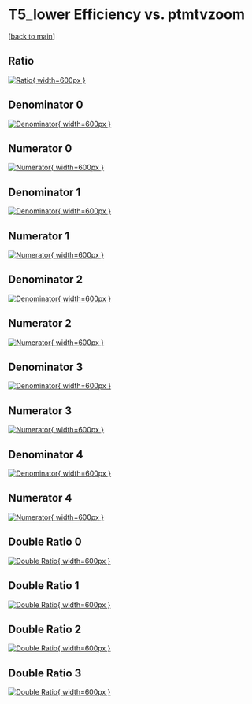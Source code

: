 # T5_lower Efficiency vs. ptmtvzoom

[[back to main](./)]



## Ratio

[![Ratio](../mtv/var/T5_lower_xtr_211_-1_eff_ptmtvzoom.png){ width=600px }](../mtv/var/T5_lower_xtr_211_-1_eff_ptmtvzoom.pdf)

## Denominator 0

[![Denominator](../mtv/den/T5_lower_xtr_211_-1_eff_ptmtvzoom_den0.png){ width=600px }](../mtv/den/T5_lower_xtr_211_-1_eff_ptmtvzoom_den0.pdf)

## Numerator 0

[![Numerator](../mtv/num/T5_lower_xtr_211_-1_eff_ptmtvzoom_num0.png){ width=600px }](../mtv/num/T5_lower_xtr_211_-1_eff_ptmtvzoom_num0.pdf)

## Denominator 1

[![Denominator](../mtv/den/T5_lower_xtr_211_-1_eff_ptmtvzoom_den1.png){ width=600px }](../mtv/den/T5_lower_xtr_211_-1_eff_ptmtvzoom_den1.pdf)

## Numerator 1

[![Numerator](../mtv/num/T5_lower_xtr_211_-1_eff_ptmtvzoom_num1.png){ width=600px }](../mtv/num/T5_lower_xtr_211_-1_eff_ptmtvzoom_num1.pdf)

## Denominator 2

[![Denominator](../mtv/den/T5_lower_xtr_211_-1_eff_ptmtvzoom_den2.png){ width=600px }](../mtv/den/T5_lower_xtr_211_-1_eff_ptmtvzoom_den2.pdf)

## Numerator 2

[![Numerator](../mtv/num/T5_lower_xtr_211_-1_eff_ptmtvzoom_num2.png){ width=600px }](../mtv/num/T5_lower_xtr_211_-1_eff_ptmtvzoom_num2.pdf)

## Denominator 3

[![Denominator](../mtv/den/T5_lower_xtr_211_-1_eff_ptmtvzoom_den3.png){ width=600px }](../mtv/den/T5_lower_xtr_211_-1_eff_ptmtvzoom_den3.pdf)

## Numerator 3

[![Numerator](../mtv/num/T5_lower_xtr_211_-1_eff_ptmtvzoom_num3.png){ width=600px }](../mtv/num/T5_lower_xtr_211_-1_eff_ptmtvzoom_num3.pdf)

## Denominator 4

[![Denominator](../mtv/den/T5_lower_xtr_211_-1_eff_ptmtvzoom_den4.png){ width=600px }](../mtv/den/T5_lower_xtr_211_-1_eff_ptmtvzoom_den4.pdf)

## Numerator 4

[![Numerator](../mtv/num/T5_lower_xtr_211_-1_eff_ptmtvzoom_num4.png){ width=600px }](../mtv/num/T5_lower_xtr_211_-1_eff_ptmtvzoom_num4.pdf)

## Double Ratio 0

[![Double Ratio](../mtv/ratio/T5_lower_xtr_211_-1_eff_ptmtvzoom_ratio0.png){ width=600px }](../mtv/ratio/T5_lower_xtr_211_-1_eff_ptmtvzoom_ratio0.pdf)

## Double Ratio 1

[![Double Ratio](../mtv/ratio/T5_lower_xtr_211_-1_eff_ptmtvzoom_ratio1.png){ width=600px }](../mtv/ratio/T5_lower_xtr_211_-1_eff_ptmtvzoom_ratio1.pdf)

## Double Ratio 2

[![Double Ratio](../mtv/ratio/T5_lower_xtr_211_-1_eff_ptmtvzoom_ratio2.png){ width=600px }](../mtv/ratio/T5_lower_xtr_211_-1_eff_ptmtvzoom_ratio2.pdf)

## Double Ratio 3

[![Double Ratio](../mtv/ratio/T5_lower_xtr_211_-1_eff_ptmtvzoom_ratio3.png){ width=600px }](../mtv/ratio/T5_lower_xtr_211_-1_eff_ptmtvzoom_ratio3.pdf)

